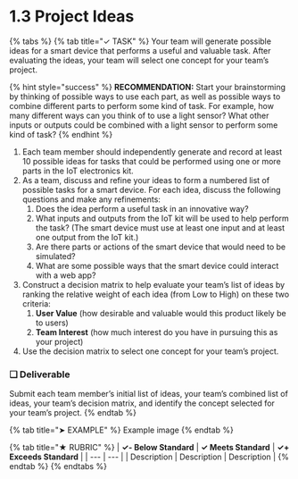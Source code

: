 # 1.3 Project Ideas

{% tabs %}
{% tab title="✓ TASK" %}
Your team will generate possible ideas for a smart device that performs a useful and valuable task. After evaluating the ideas, your team will select one concept for your team’s project.

{% hint style="success" %}
**RECOMMENDATION:** Start your brainstorming by thinking of possible ways to use each part, as well as possible ways to combine different parts to perform some kind of task. For example, how many different ways can you think of to use a light sensor? What other inputs or outputs could be combined with a light sensor to perform some kind of task?
{% endhint %}

1. Each team member should independently generate and record at least 10 possible ideas for tasks that could be performed using one or more parts in the IoT electronics kit.
2. As a team, discuss and refine your ideas to form a numbered list of possible tasks for a smart device. For each idea, discuss the following questions and make any refinements:
   1. Does the idea perform a useful task in an innovative way?
   2. What inputs and outputs from the IoT kit will be used to help perform the task? \(The smart device must use at least one input and at least one output from the IoT kit.\)
   3. Are there parts or actions of the smart device that would need to be simulated?
   4. What are some possible ways that the smart device could interact with a web app?
3. Construct a decision matrix to help evaluate your team’s list of ideas by ranking the relative weight of each idea \(from Low to High\) on these two criteria:
   1. **User Value** \(how desirable and valuable would this product likely be to users\)
   2. **Team Interest** \(how much interest do you have in pursuing this as your project\)
4. Use the decision matrix to select one concept for your team’s project.

### **❏ Deliverable**

Submit each team member’s initial list of ideas, your team’s combined list of ideas, your team’s decision matrix, and identify the concept selected for your team’s project.
{% endtab %}

{% tab title="➤ EXAMPLE" %}
Example image
{% endtab %}

{% tab title="★ RUBRIC" %}
| **✓- Below Standard** | **✓ Meets Standard** | **✓+ Exceeds Standard** |
| --- | --- |
| Description | Description | Description |
{% endtab %}
{% endtabs %}

